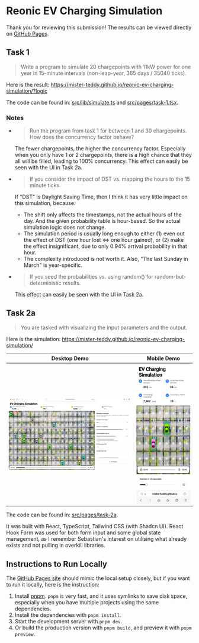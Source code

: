 # Reonic EV Charging Simulation

Thank you for reviewing this submission! The results can be viewed directly on [GitHub Pages](https://mister-teddy.github.io/reonic-ev-charging-simulation/).

## Task 1

> Write a program to simulate 20 chargepoints with 11kW power for one year in 15-minute intervals (non-leap-year, 365 days / 35040 ticks).

Here is the result: https://mister-teddy.github.io/reonic-ev-charging-simulation/?logic

The code can be found in: [src/lib/simulate.ts](src/lib/simulate.ts) and [src/pages/task-1.tsx](src/pages/task-1.tsx).

### Notes

- > Run the program from task 1 for between 1 and 30 chargepoints. How does the concurrency factor behave?

  The fewer chargepoints, the higher the concurrency factor. Especially when you only have 1 or 2 chargepoints, there is a high chance that they all will be filled, leading to 100% concurrency. This effect can easily be seen with the UI in Task 2a.

- > If you consider the impact of DST vs. mapping the hours to the 15 minute ticks.

  If "DST" is Daylight Saving Time, then I think it has very little impact on this simulation, because:

  - The shift only affects the timestamps, not the actual hours of the day. And the given probability table is hour-based. So the actual simulation logic does not change.
  - The simulation period is usually long enough to either (1) even out the effect of DST (one hour lost <=> one hour gained), or (2) make the effect insignificant, due to only 0.94% arrival probability in that hour.
  - The complexity introduced is not worth it. Also, "The last Sunday in March" is year-specific.

- > If you seed the probabilities vs. using random() for random-but-deterministic results.

  This effect can easily be seen with the UI in Task 2a.

## Task 2a

> You are tasked with visualizing the input parameters and the output.

Here is the simulation: https://mister-teddy.github.io/reonic-ev-charging-simulation/

| Desktop Demo                                  | Mobile Demo                                 |
| --------------------------------------------- | ------------------------------------------- |
| ![Desktop Demo](docs/screenshot-desktop.webp) | ![Mobile Demo](docs/screenshot-mobile.webp) |

The code can be found in: [src/pages/task-2a](src/pages/task-2a/).

It was built with React, TypeScript, Tailwind CSS (with Shadcn UI). React Hook Form was used for both form input and some global state management, as I remember Sebastian's interest on utilising what already exists and not pulling in overkill libraries.

## Instructions to Run Locally

The [GitHub Pages site](https://mister-teddy.github.io/reonic-ev-charging-simulation/) should mimic the local setup closely, but if you want to run it locally, here is the instruction:

1. Install [pnpm](https://pnpm.io/). `pnpm` is very fast, and it uses symlinks to save disk space, especially when you have multiple projects using the same dependencies.
2. Install the dependencies with `pnpm install`.
3. Start the development server with `pnpm dev`.
4. Or build the production version with `pnpm build`, and preview it with `pnpm preview`.
